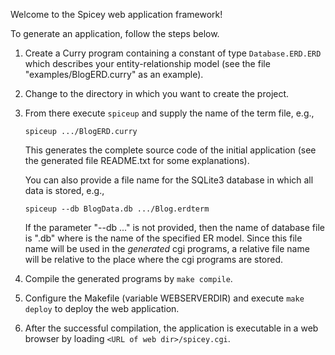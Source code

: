 Welcome to the Spicey web application framework!

To generate an application, follow the steps below.

1. Create a Curry program containing a constant of type `Database.ERD.ERD`
   which describes your entity-relationship model
   (see the file "examples/BlogERD.curry" as an example).

2. Change to the directory in which you want to create the project.

3. From there execute `spiceup` and supply the name of the term file,
   e.g.,

       spiceup .../BlogERD.curry

   This generates the complete source code of the initial application
   (see the generated file README.txt for some explanations).

   You can also provide a file name for the SQLite3 database in which
   all data is stored, e.g.,

       spiceup --db BlogData.db .../Blog.erdterm

   If the parameter "--db ..." is not provided, then the name of database
   file is "<ERD>.db" where <ERD> is the name of the specified ER model.
   Since this file name will be used in the _generated_ cgi programs,
   a relative file name will be relative to the place where
   the cgi programs are stored.

4. Compile the generated programs by `make compile`.

5. Configure the Makefile (variable WEBSERVERDIR) and execute
   `make deploy` to deploy the web application.

6. After the successful compilation, the application is executable
   in a web browser by loading `<URL of web dir>/spicey.cgi`.
